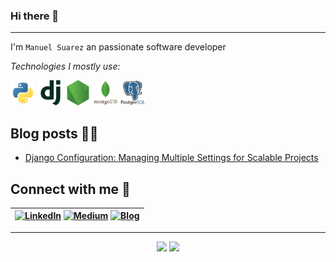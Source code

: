 <!-- Social Section -->
### Hi there 👋 
---
I'm `Manuel Suarez` an passionate software developer

*Technologies I mostly use:*
<div>
  <img src=https://github.com/devicons/devicon/blob/master/icons/python/python-original.svg title="Python" alt="Python" width="40" height="40" />
  <img src=https://github.com/devicons/devicon/blob/master/icons/django/django-plain.svg title="Django" alt="Django" width="40" height="40" />
  <img src=https://github.com/devicons/devicon/blob/master/icons/nodejs/nodejs-original.svg title="NodeJS" alt="NodeJS" width="40" height="40" />
  <img src=https://github.com/devicons/devicon/blob/master/icons/mongodb/mongodb-original-wordmark.svg title="MongoDB" alt="MongoDB" width="40" height="40" />
  <img src=https://github.com/devicons/devicon/blob/master/icons/postgresql/postgresql-original-wordmark.svg title="PostgreSQL" alt="PostgreSQL" width="40" height="40" />
  
</div>

## Blog posts 🧑‍💻
<!-- BLOG-POST-LIST:START -->
- [Django Configuration: Managing Multiple Settings for Scalable Projects](https://medium.com/towardsdev/django-configuration-managing-multiple-settings-for-scalable-projects-0afd46cb6a6b)
<!-- BLOG-POST-LIST:END -->

## Connect with me 📨
| [![LinkedIn](https://img.shields.io/badge/-LinkedIn-0077b5?style=flat&logo=Linkedin&logoColor=white)](https://www.linkedin.com/in/mefardales/) [![Medium](https://img.shields.io/badge/-Medium-00ab6c?style=flat&labelColor=00ab6c&logo=Medium&logoColor=white)](https://mefardales.medium.com/) [![Blog](https://img.shields.io/badge/-Blog-738A94?style=flat&labelColor=738A94&logo=Ghost&logoColor=white)](https://bento.me/msf)|
|:------:|
 ---
 <p align = "center">
  <img src = "https://github-readme-stats.vercel.app/api?username=mefardales&show_icons=true&theme=bear" width = 400>
  <img src = "https://github-readme-streak-stats.herokuapp.com?user=mefardales&theme=dark&hide_border=true" width = 400>
</p>
